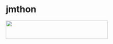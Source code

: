 # jmthon

<p align="left"><a href="https://heroku.com/deploy?template=https://github.com/gasawq/roz"> <img src="https://img.shields.io/badge/Deploy%20To%20Heroku-purple?style=for-the-badge&logo=heroku" width="320" height="58.45"/></a></p>
